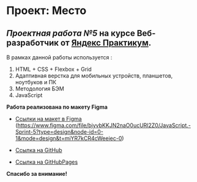 # **Проект: Место**
## _Проектная работа №5_ на курсе **Веб-разработчик** от [Яндекс Практикум](https://practicum.yandex.ru/).

В рамках данной работы используется :
1. HTML + CSS + Flexbox + Grid
2. Адаптивная верстка для мобильных устройств, планшетов, ноутбуков и ПК
3. Методология БЭМ
4. JavaScript

**Работа реализована по макету Figma**

* [Ссылки на макет в Figma](https://www.figma.com/file/2cn9N9jSkmxD84oJik7xL7/JavaScript.-Sprint-4?node-id=0%3A1) (https://www.figma.com/file/bjyvbKKJN2naO0ucURl2Z0/JavaScript.-Sprint-5?type=design&node-id=0-1&mode=design&t=miYR7kCR4cWeeiec-0)

* [Ссылка на GitHub](https://github.com/RiconCla/mesto)

* [Ссылка на GitHubPages](https://riconcla.github.io/mesto/)

**Спасибо за внимание!**
